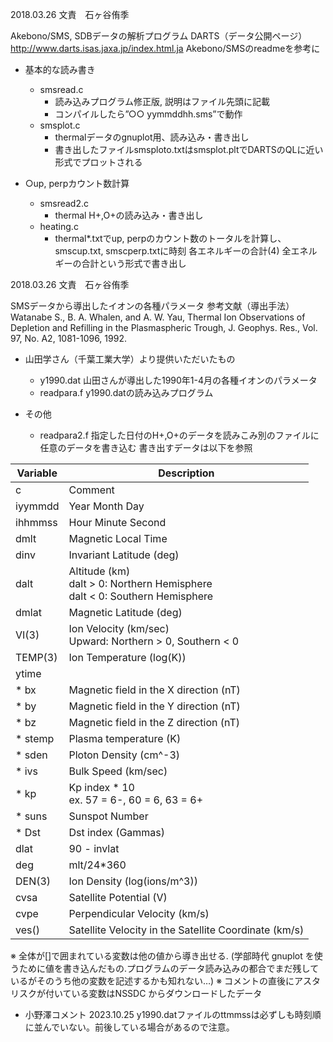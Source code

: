 2018.03.26
文責　石ヶ谷侑季

Akebono/SMS, SDBデータの解析プログラム
DARTS（データ公開ページ）http://www.darts.isas.jaxa.jp/index.html.ja
Akebono/SMSのreadmeを参考に

- 基本的な読み書き
    - smsread.c
        - 読み込みプログラム修正版, 説明はファイル先頭に記載
        - コンパイルしたら”○○ yymmddhh.sms”で動作
    - smsplot.c
        - thermalデータのgnuplot用、読み込み・書き出し
        - 書き出したファイルsmsploto.txtはsmsplot.pltでDARTSのQLに近い形式でプロットされる

- ○up, perpカウント数計算
    - smsread2.c
        - thermal H+,O+の読み込み・書き出し
    - heating.c
        - thermal*.txtでup, perpのカウント数のトータルを計算し、smscup.txt, smscperp.txtに時刻 各エネルギーの合計(4) 全エネルギーの合計という形式で書き出し

2018.03.26
文責　石ヶ谷侑季

SMSデータから導出したイオンの各種パラメータ
参考文献（導出手法）Watanabe S., B. A. Whalen, and A. W. Yau, Thermal Ion Observations of Depletion and Refilling in the Plasmaspheric Trough, J. Geophys. Res., Vol. 97, No. A2, 1081-1096, 1992.

- 山田学さん（千葉工業大学）より提供いただいたもの
    - y1990.dat
	山田さんが導出した1990年1-4月の各種イオンのパラメータ
    - readpara.f
	y1990.datの読み込みプログラム

- その他
    - readpara2.f
    指定した日付のH+,O+のデータを読みこみ別のファイルに任意のデータを書き込む
    書き出すデータは以下を参照

| Variable | Description |
| -------- | ----------- |
| c       | Comment     |
| iyymmdd | Year Month Day |
| ihhmmss | Hour Minute Second |
| dmlt    | Magnetic Local Time |
| dinv    | Invariant Latitude (deg) |
| dalt    | Altitude (km) <br> dalt > 0: Northern Hemisphere <br> dalt < 0: Southern Hemisphere |
| dmlat   | Magnetic Latitude (deg) |
| VI(3)   | Ion Velocity (km/sec) <br> Upward: Northern > 0, Southern < 0 |
| TEMP(3) | Ion Temperature (log(K)) |
| ytime   | |
|* bx      | Magnetic field in the X direction (nT) |
|* by      | Magnetic field in the Y direction (nT) |
|* bz      | Magnetic field in the Z direction (nT) |
|* stemp   | Plasma temperature (K) |
|* sden    | Ploton Density (cm^-3) |
|* ivs     | Bulk Speed (km/sec) |
|* kp      | Kp index * 10 <br> ex. 57 = 6-, 60 = 6, 63 = 6+ |
|* suns    | Sunspot Number |
|* Dst     | Dst index (Gammas) |
| dlat    | 90 - invlat |
| deg     | mlt/24*360 |
| DEN(3)  | Ion Density (log(ions/m^3)) |
| cvsa    | Satellite Potential (V) |
| cvpe    | Perpendicular Velocity (km/s) |
| ves()   | Satellite Velocity in the Satellite Coordinate (km/s) |

※ 全体が[]で囲まれている変数は他の値から導き出せる.
(学部時代 gnuplot を使うために値を書き込んだもの.プログラムのデータ読み込みの都合でまだ残しているがそのうち他の変数を記述するかも知れない…)
※ コメントの直後にアスタリスクが付いている変数はNSSDC からダウンロードしたデータ

- 小野澤コメント 2023.10.25
y1990.datファイルのttmmssは必ずしも時刻順に並んでいない。前後している場合があるので注意。